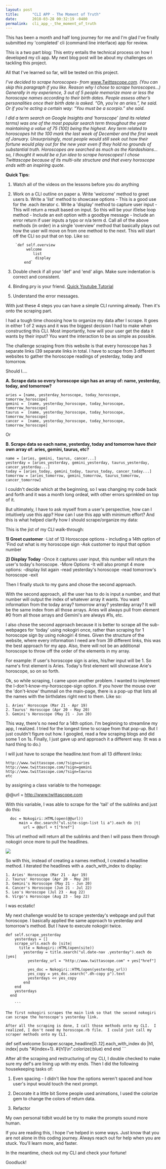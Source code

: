 ```yaml
---
layout: post
title:      "CLI APP - The Moment of Truth"
date:       2018-03-28 00:32:19 -0400
permalink:  cli_app_-_the_moment_of_truth
---
```


This has been a month and half long journey for me and I'm glad I've finally submitted my 'completed' cli (command line interface) app for review.
	 
This is a two part blog: This entry entails the technical process on how I developed my cli app. My next blog post will be about my challenges on tackling this project.

All that I've learned so far, will be tested on this project.  

*I’ve decided to scrape horoscopes- from www.Twittascope.com. 
(You can skip this paragraph if you like. Reason why I chose to scrape horoscopes...)
Generally in my experience, 3 out of 5 people memorize more or less the horoscope names according to their birth dates.  People assess other’s personalities once their birth date is asked. “Oh, you’re an aries.”, he said. Or if you're acting a certain way: “You must be a scorpio.” she said.*

*I did a term search on Google Insights and ‘horoscope’ (and its related terms) was one of the most popular search term throughout the year maintaining a value of 75 (100) being the highest.  Any term related to horoscopes hit the 100 mark the last week of December and the first week of January. Unsurprisingly, most people would still seek out how their fortune would play out for the new year even if they hold no grounds of substantial truth. Horoscopes are searched as much as the Kardashians... so, I thought it would be a fun idea to scrape horoscopes!  I chose Twittascope because of its multi-site structure and that every horoscope ends with an inspiring quote.*

**Quick Tips:**

1. Watch all of the videos on the lessons before you do anything

2. Work on a CLI outline on paper
    a. Write 'welcome' method to greet users
		b. Write a 'list' method to showcase options
		     - This is a good use for the .each iterator
		c. Write a 'display' method to capture user input
		     - This will return a result based on input. So this will be your if/else loop method
		     - Include an exit option with a goodbye message
		     - Include an error return if user inputs a typo or n/a term
    d. Call all of the above methods (in order) in a single 'overview' method that basically plays out how the          user will move on from one method to the next. This will start off the CLI so put that on top. Like so:
		
		`def self.overview
		     welcome
			  	list
				 display
			end`

3. Double check if all your 'def' and 'end' align. Make sure indentation is correct and consistent.
4. Binding.pry is your friend. [Quick Youtube Tutorial](https://www.youtube.com/watch?v=dbllOus430c)
4. Understand the error messages. 

With just these 4 steps you can have a simple CLI running already. Then it's onto the scraping part.

I had a tough time choosing how to organize my data after I scrape.   It goes in either 1 of 2 ways and it was the biggest decision I had to make when constructing this CLI.  Most importantly, how will your user get the data it wants by their input?  You want the interaction to be as simple as possible. 

The challenge scraping from this website is that every horoscope has 3 separate links (39 separate links in total. I have to scrape from 3 different websites to gather the horoscope readings of yesterday, today and tomorrow.  

Should I....

**A. Scrape data so every horoscope sign has an array of: name, yesterday, today, and tomorrow?**

```
aries = [name, yesterday_horoscope, today_horoscope, tomorrow_horoscope]
gemini =  [name, yesterday_horoscope, today_horoscope, tomorrow_horoscope]
taurus =  [name, yesterday_horoscope, today_horoscope, tomorrow_horoscope]
cancer =  [name, yesterday_horoscope, today_horoscope, tomorrow_horoscope]
```

Or

**B. Scrape data so each name, yesterday, today and tomorrow have *their* own array of: aries, gemini, taurus, etc?**

```
name = [aries, gemini, taurus, cancer...]
yesterday = [aries_yesterday, gemini_yesterday, taurus_yesterday, cancer_yesterday...]
today = [aries_today, gemini_today, taurus_today, cancer_today...]
tomorrow = [aries_tomorrow, gemini_tomorrow, taurus_tomorrow, cancer_tomorrow]
```

I couldn't decide which at the beginning, so I was changing my code back and forth and it was a month long ordeal, with other errors sprinkled on top of it.  

But ultimately, I have to ask myself from a user's perspective, how can I intuitively use this app? How can I use this app with minimum effort?  And this is what helped clarify how I should scrape/organize my data:

This is the jist of my CLI walk-through:

**1) Greet customer**
     -List of 13 Horoscope options - including a 14th option of 'Find out what is my horoscope sign
		 -Ask customer to input that option number
		
**2) Display Today**
    -Once it captures user input, this number will return the user's today's horoscope.
		-More Options
		-It will also prompt 4 more options:
		  -display list again
			-read yesterday's horoscope
			-read tomorrow's horoscope
			-exit
			
Then I finally stuck to my guns and chose the second approach.

With the second approach, all the user has to do is input a number, and that number will output the index of whatever array it wants.  You want information from the today array? tomorrow array? yesterday array? It will be the same index from all those arrays. Aries will always pull from element #0 from all those arrays and Gemini's are always #1s, etc.

I also chose the second approach because it is better to scrape all the sub-webpages for 'today' using nokogiri once, rather than scraping for 1 horoscope sign by using nokogiri 4 times. Given the structure of the website, where every information I need are from 39 different links, this was the best approach for my app. Also, there will not be an additional horoscope to throw off the order of the elements in my array.


For example: If user's horoscope sign is aries, his/her input will be 1. So name's first element is Aries. Today's first element will showcase Arie's horoscope, so on so forth.

Ok, so while scraping, I came upon another problem.  I wanted to implement the I-don't-know-my-horoscope-sign option.  If you hover the mouse over the 'don't-know' thumnail on the main-page, there is a pop-up that lists all the names with the birthdates right next to them. Like so:

```
1. Aries' Horoscope (Mar 21 - Apr 19)
2. Taurus' Horoscope (Apr 20 - May 20)
3. Gemini's Horoscope (May 21 - Jun 20)
```

This way, there's no need for a 14th option.  I'm beginning to streamline my app, I realized.  I tried for the longest time to scrape from that pop-up. But I just couldn't figure out how. I googled, read a few scraping blogs and did some 1 on 1s. Finally, I just gave up and approach it a different way. (It was a hard thing to do.)

I will just have to scrape the headline.text from all 13 different links:

```
http://www.twittascope.com/?sign=aries
http://www.twittascope.com/?sign=gemini
http://www.twittascope.com/?sign=taurus
etc
```

by assigning a class variable to the homepage:

@@url = http://www.twittascope.com

With this variable, I was able to scrape for the 'tail' of the sublinks and just do this:

```
  doc = Nokogiri::HTML(open(@@url))
      main = doc.search("ul.site-sign-list li a").each do |t|
        url = @@url + t["href"]
```

This url method will return all the sublinks and then I will pass them through nokogiri once more to pull the headlines.

![](https://i.imgur.com/eZqZIgU.png)

So with this, instead of creating a names method, I created a headline method. I iterated the headlines with a .each_with_index to display:

```
1. Aries' Horoscope (Mar 21 - Apr 19)
2. Taurus' Horoscope (Apr 20 - May 20)
3. Gemini's Horoscope (May 21 - Jun 20)
4. Cancer's Horoscope (Jun 21 - Jul 22)
5. Leo's Horoscope (Jul 23 - Aug 22)
6. Virgo's Horoscope (Aug 23 - Sep 22)
```

I was ecstatic!

My next challenge would be to scrape yesterday's webpage and pull that horoscope.  I basically applied the same approach to yesterday and tomorrow's method.  But I have to execute nokogiri twice. 

```
def self.scrape_yesterday
    yesterdays = []
    scrape_urls.each do |site|
      title = Nokogiri::HTML(open(site))
        yesterday = title.search("ul.date-nav .yesterday").each do |yes|
          yesterday_url = "http://www.twittascope.com" + yes["href"]

          yes_doc = Nokogiri::HTML(open(yesterday_url))
          yes_copy = yes_doc.search(".dh-copy p").text
          yesterdays << yes_copy
        end
    end
    yesterdays
  end
	
	```
		
The first nokogiri scrapes the main link so that the second nokogiri can scrape the horoscope's yesterday link.

After all the scraping is done, I call those methods onto my CLI.  I realized, I don't need my horoscope.rb file.  I could just call my scraper methods onto my CLI.

```
def self.welcome
    Scraper.scrape_headline[0..12].each_with_index do |h1, index|
      puts "#{index+1}. #{h1}\n".colorize(:blue)
    end
  end
	```

After all the scraping and restructuring of my CLI, I double checked to make sure my def's are lining up with my ends.  Then I did the following housekeeping tasks of:

1) Even spacing -
    I didn't like how the options weren't spaced and how user's input would touch the next prompt.
	
2) Decorate it a little bit
    Some people used animations, I used the colorize gem to change the colors of return data.
		
3) Refactor

My own personal tidbit would be try to make the prompts sound more human.  

If you are reading this, I hope I've helped in some ways. Just know that you are not alone in this coding journey. Always reach out for help when you are stuck. You'll learn more, and faster.

In the meantime, check out my CLI and check your fortune!

Goodluck! 




